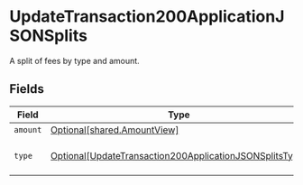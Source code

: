 # UpdateTransaction200ApplicationJSONSplits

A split of fees by type and amount.


## Fields

| Field                                                                                                                               | Type                                                                                                                                | Required                                                                                                                            | Description                                                                                                                         | Example                                                                                                                             |
| ----------------------------------------------------------------------------------------------------------------------------------- | ----------------------------------------------------------------------------------------------------------------------------------- | ----------------------------------------------------------------------------------------------------------------------------------- | ----------------------------------------------------------------------------------------------------------------------------------- | ----------------------------------------------------------------------------------------------------------------------------------- |
| `amount`                                                                                                                            | [Optional[shared.AmountView]](../../models/shared/amountview.md)                                                                    | :heavy_minus_sign:                                                                                                                  | N/A                                                                                                                                 |                                                                                                                                     |
| `type`                                                                                                                              | [Optional[UpdateTransaction200ApplicationJSONSplitsType]](../../models/operations/updatetransaction200applicationjsonsplitstype.md) | :heavy_minus_sign:                                                                                                                  | **Nullable** for Transactions Details.<br/>                                                                                         | processing_fee                                                                                                                      |